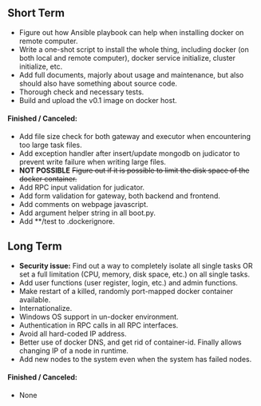 ## Short Term
- Figure out how Ansible playbook can help when installing docker on remote computer.
- Write a one-shot script to install the whole thing,
including docker (on both local and remote computer), docker service initialize, cluster initialize, etc.
- Add full documents, majorly about usage and maintenance, but also should also have something about source code.
- Thorough check and necessary tests.
- Build and upload the v0.1 image on docker host.

#### Finished / Canceled:
- Add file size check for both gateway and executor when encountering too large task files.
- Add exception handler after insert/update mongodb on judicator to prevent write failure when writing large files.
- <b>NOT POSSIBLE</b> <del>Figure out if it is possible to limit the disk space of the docker container.</del>
- Add RPC input validation for judicator.
- Add form validation for gateway, both backend and frontend.
- Add comments on webpage javascript.
- Add argument helper string in all boot.py.
- Add **/test to .dockerignore.

## Long Term
- <b>Security issue:</b> Find out a way to completely isolate all single tasks
OR
set a full limitation (CPU, memory, disk space, etc.) on all single tasks.
- Add user functions (user register, login, etc.) and admin functions.
- Make restart of a killed, randomly port-mapped docker container available.
- Internationalize.
- Windows OS support in un-docker environment.
- Authentication in RPC calls in all RPC interfaces.
- Avoid all hard-coded IP address.
- Better use of docker DNS, and get rid of container-id. Finally allows changing IP of a node in runtime.
- Add new nodes to the system even when the system has failed nodes.

#### Finished / Canceled:
- None